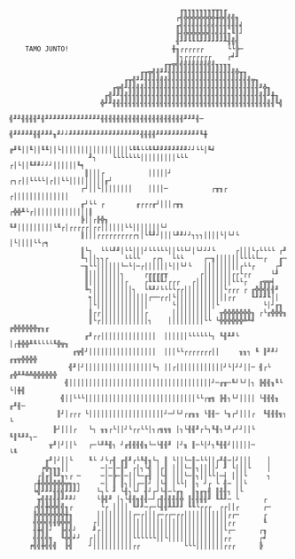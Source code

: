 
                                               ╓╖╖╖╖╖╖╖╥╥╖╓
                                              ┌╣╬╬╬╬╬╬╬╬╫╬╣╣╣╗
                                              ╓╣╢╢╢╢╢╢╣╣╢╢╢╢╢╢╡
                                              ╟╢╬╬╬╬╬╬╣╢╣╢╢╖╙║┘
                                              ╢╜╜╙╙╙╜╜╜╜╜╜╨╢╢╣
        TAMO JUNTO!                          ╫╖┌┌┌┌┌┌      └└╠─
                                              ║┐┌┌┌┌┌┌┌    ┌╛╜
                                           ╓╥╦╣╣╢╢╢╢╢╢╣╢╖╖╖╖
                                     ╓╥╦╣╢╜╜╢╢╢╢╢╢╢╢╢╢╢╢╢╢╢╢╢╬╥╖
                                 ╓╥╣╜╜╢╢╢╢╢╢╢╢╢╢╢╢╢╢╢╢╢╢╢╢╢╢╢╢╢╢╢╦╖
                              ╓╦╣╜╢╢╢╢╢╢╢╢╢╢╢╢╢╢╢╢╢╢╢╢╢╢╢╢╢╢╢╢╢╢╢╢╢╜╬╖
                            ╓╣╜╜╢╢╢╢╢╢╢╢╢╢╢╢╢╢╢╢╢╢╢╢╢╢╢╢╢╢╢╢╢╢╢╢╢╢╢╢╢╜╫╖
                           ╬╜╜╢╢╢╢╢╢╢╢╢╢╢╢╢╢╢╢╢╢╢╢╢╢╢╢╢╢╢╢╢╢╢╢╢╢╢╢╢╢╢╢╢╙╣
                          ╣╜╜╢╢╢╢╜╢╜╜╜╜╜╜╜╜╜╜╜╜╜╜╢╢╢╢╢╢╢╢╢╢╢╢╢╢╢╢╢╢╢╢╢╜╜╜╢─
                         ╣╜╜╜╜╜╢╢╜╜╜╖╜┘┘╜╜╜╜╜╜╜╜╜╜╜╜╜╜╜╜╜╜╢╢╢╢╜╜╜╜╜╜╜╜╜╜╜╙╫
                        ╔╜╙││╙││╙╙││└│││││││││││││││││└╙╙└└╙╙╜╜╜╜╜╜╜╜┘┘└└│╙╛
                        ╜┐    └└└└└└└│││││││││└└└        ┌│└││╙╜╜┘┘┘││││││╙╕
                       ║│││┌           │││││┘     ┌┐┌││└└└└│┌││└└│││││││││╓┘
                      ┌┘││└││││││││    ││││─           ┌╥╖┌ ┌││││││││││││││
                      ╓┘└└ ┌        ╓┌┌┌╓┘│││┌╥╖      ┌╬╬╨└┌││││││││││││││║
                      ╠││┌╟╬╖      ╙╜│││││││││└╙┌│┌┌┌┌┌│┌┌││││││└└│││││││└┘
                      ║│││┌┌┌┌┌┌┌┌┌┌┐│└╙╜┘│││└╜╜┘┘┐┐┐││││└│└┘└   │└││││└└┌╕
                      ║└┐  └└└╜╜│└└│││┘└└└└└││└└└┘│└┘┘┘└     ┌│││└┌└└└└ ┌╜
                      ╙┐││┐┐┌    └└└└   ┌┌┐  └└└     ┌─╖││││││└└└└└─┌   ╓─
                      ─╖└└││││││└─└│─┌││││││└││└┘└   │││││││││┌└└┌     ┌╜
                       ║││││││││┐     ┌╓╓╓╓╥        ┌│││││││┌┌└┌┌     └╜
                       ║│││││││││┌    ┌╙╙╙╙┘┌┌┌   ┌│││││││││└└└┌   ╓╦╦╡
                       ╚┐││││││││││┐  └╙╜┘└└└└┌┌││││││││││└┌┌┌ ┌ ╓╬╬╣╣╢╜
                        ╕││││││││││││││┌──┌┌│└│││││││││││││┌┌    ╙╜╜╜╙││
                        │└│││││││││││││      └││││││││││└           └│┘╓╖
                        ║┌┌│││││││││││┌      ││││││││││  ╥╬╬╬╬╬╬╬╖ ┌└╓╬╬╬╖
                        ║└┌││││││││││││┐    │││││││││└└ └╬╬╬╬╬╬╩╨╝  ╔╬╬╬╬╬╬╥╖╓
                       ╓╜┌┌││││││││││││││  ││││││└└└└└└┐ ╙╢╨╜└    │┌╫╬╬╨╙└└└└╙╬╦╖
                    ╓╦╣┘│││││││││││││││││  │││└└┌┌┌┌┌┌┌││     ╖╖┐ ╙ ║╜╜┘   ╓╥╦╬╬╬╬
                   ╣╜│┘│││││││││││││││││└┐ ││┌││││││││││││┘└│┘┘││─ ╢┌└ ╓╬╨╨╩╩╬╬╬╬╬╬
                  ╣││││││││││││││││││││││││││││││││││││┘─╓╥─╙┘└┘│┐ ╠╣╣╖╙└      └│╫╣
                 ╣││└└└││││││││││││││││││││││││││││└└┌╥╗ ╠╢┐└┘││││ └╢╢╣╖        ╓╜╢─
                ║┘│┌┌┌ └│││││││││││││││││││┘─┘└┘┌╓╖╖ └║╢─ └╖┌┘│││┌  ╙╢╢╢╗┐        └
               ╟┘│││┌   └┐ ╖╖┌└││┘└┌┌└└│┐┌╗╗╗ │┐└╢╢╜┌└┐╙╢┐└╜┌┘┘││└    ╙║╙╜╜┐─
              ╥╜│┘││└   ┌─└╜╨╢┐ ┘╓╢╢╢╣╖└─└╢╢╜ │┘╖ ║─└│┘┐╙╢╢┘│││││─       └╙
             ╓╜│┘││└    ╙└ ┘└┌╢ ╓╢╜┌└╙╢╖└┐ ║ └││└─║─└└││┌╜╢─│┘│││    │
            ╒╬╖╖╖││        ─│─║─║╜ ┌│┐└╣ │┌║ │││└─║┐││││┘ ╜ └│││└    │
           ┌║╓║╙╜╖┐┌ ─     ─│─╠─║─││└─╓╢ │└╢ │││└─║┐││└└│─┤ │││└     ┐
          ┌╫╬╬╬╬╬╬╦╗╖┐     ─│ ║ ║┐││┌─║┘ │└╢ │└└│ ║┐ ┘┌ └ ╢─ ││└
          ╘╣╜╜╜╢╢╣╜╜╜┘    └┐└ ╜ └╢┐└┘ ╢┘┌┘└╢─└╓╖  ║╖╓╖╢ ║╢╢┐ │└
           ╥╣╢╢╢╢╜╜╜┘     └╠╢╜ │┐└╢╢╗╢╢─┘┌╢╢╢╢╢╬ ║╢╢╢╢╜ ╙╨╜─ └      ┌
          ┌╣╣╫╬╬╣╣╖┌       └┌ ││││ ╙╜╜─┌─└╢╢╨╨╜╜ ╙╙└┌┌┌  ┌┌││┌      ┌─
          ╟╬╬╬╬╬╬╬╫╖      │││││││││┌─┌│││┌─┌┌─┌┌│││││││││││┌┌─      ┌
          ╣╬╬╣╣╢╬╬╬╣     ┌│││││││││││││││││││││││││││││││││┌┌       ╙
          ╢╫╣║┘  ╟╣╣┘    ╜┌│││││││││││││││││││││││││││││││└┌─      ┌╖
          ╣╢╣╣╗  ╙╬╣╛┘  ┌││││││││││└└└└└└││└││││││││││││││┌┌       ┌╛
         ╒╣╣╫╣╣╣  ╟╣    ┘││││││││││┌┌           └└└│││││││┌┌┌      ╠
